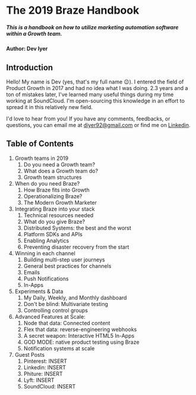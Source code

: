 # The 2019 Braze Handbook
##### This is a handbook on how to utilize marketing automation software within a Growth team.
#### Author: Dev Iyer

## Introduction 
Hello! My name is Dev (yes, that's my full name 😉). I entered the field of Product Growth in 2017 and had no idea what I was doing. 2.3 years and a ton of mistakes later, I've learned many useful things during my time working at SoundCloud. I'm open-sourcing this knowledge in an effort to spread it in this relatively new field. 

I'd love to hear from you! If you have any comments, feedbacks, or questions, you can email me at diyer92@gmail.com or find me on [Linkedin](https://www.linkedin.com/in/devpiyer/).

## Table of Contents
1. Growth teams in 2019
	1. Do you need a Growth team? 
	2. What does a Growth team do?
	3. Growth team structures
3. When do you need Braze?
	1. How Braze fits into Growth
	2. Operationalizing Braze? 
	3. The Modern Growth Marketer
4. Integrating Braze into your stack
	1. Technical resources needed
	2. What do you give Braze? 
	3. Distributed Systems: the best and the worst
	4. Platform SDKs and APIs
	5. Enabling Analytics
	6. Preventing disaster recovery from the start
5. Winning in each channel
	1. Building multi-step user journeys
	2. General best practices for channels
	3. Emails
	4. Push Notifications
	5. In-Apps
6. Experiments & Data
	1. My Daily, Weekly, and Monthly dashboard
	2. Don't be blind: Multivariate testing
	3. Controlling control groups
7. Advanced Features at Scale:
	1. Node that data: Connected content 
	2. Flex that data: reverse-engineering webhooks
	3. A secret weapon: Interactive HTML5 In-Apps
	4. GOD MODE: native product testing using Braze
	5. Notification systems at scale
8. Guest Posts
	1. Pinterest: INSERT
	2. Linkedin: INSERT
	3. Phiture: INSERT
	4. Lyft: INSERT
	5. SoundCloud: INSERT
